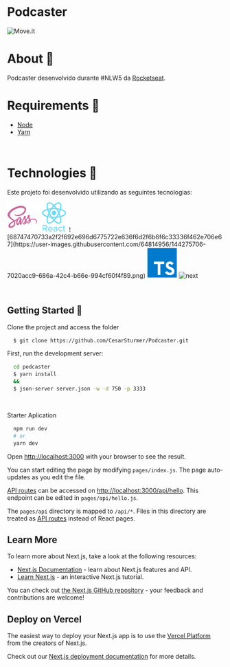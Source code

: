 # Podcaster

<img alt="Move.it" title="Move.it" src="https://i.imgur.com/kol33oF.png" />
<br>

# About 📃
 Podcaster desenvolvido durante #NLW5 da [Rocketseat](https://app.rocketseat.com.br).
<br>

# Requirements 🔧
  - [Node](https://nodejs.org/en/)
  - [Yarn](https://yarnpkg.com/getting-started/install)
<br>

# Technologies  🚀
  Este projeto foi desenvolvido utilizando as seguintes tecnologias:
  <p>
   <img src="https://github.com/devicons/devicon/blob/master/icons/sass/sass-original.svg" alt="Sass" width="70" height="70"/>
   <img src="https://github.com/devicons/devicon/blob/master/icons/react/react-original-wordmark.svg" alt="react" width="70" height="70"/>![68747470733a2f2f692e696d6775722e636f6d2f6b6f6c33336f462e706e67](https://user-images.githubusercontent.com/64814956/144275706-7020acc9-686a-42c4-b66e-994cf60f4f89.png)

   <img src="https://github.com/devicons/devicon/blob/master/icons/typescript/typescript-original.svg" alt="typescript" width="70" height="70"/>
   <img src="https://www.drupal.org/files/project-images/nextjs-drupal.jpg" alt="next" width="70" height="70"/>
 </p>
<br>

## Getting Started 🚀 

  Clone the project and access the folder

  ```bash
    $ git clone https://github.com/CesarSturmer/Podcaster.git
  ```
  First, run the development server:

  ```bash
    cd podcaster
    $ yarn install
    &&
    $ json-server server.json -w -d 750 -p 3333
  ```
  <br>
  
  Starter Aplication
  
  ```bash
    npm run dev
    # or
    yarn dev
  ```

Open [http://localhost:3000](http://localhost:3000) with your browser to see the result.

You can start editing the page by modifying `pages/index.js`. The page auto-updates as you edit the file.

[API routes](https://nextjs.org/docs/api-routes/introduction) can be accessed on [http://localhost:3000/api/hello](http://localhost:3000/api/hello). This endpoint can be edited in `pages/api/hello.js`.

The `pages/api` directory is mapped to `/api/*`. Files in this directory are treated as [API routes](https://nextjs.org/docs/api-routes/introduction) instead of React pages.

## Learn More

To learn more about Next.js, take a look at the following resources:

- [Next.js Documentation](https://nextjs.org/docs) - learn about Next.js features and API.
- [Learn Next.js](https://nextjs.org/learn) - an interactive Next.js tutorial.

You can check out [the Next.js GitHub repository](https://github.com/vercel/next.js/) - your feedback and contributions are welcome!

## Deploy on Vercel

The easiest way to deploy your Next.js app is to use the [Vercel Platform](https://vercel.com/new?utm_medium=default-template&filter=next.js&utm_source=create-next-app&utm_campaign=create-next-app-readme) from the creators of Next.js.

Check out our [Next.js deployment documentation](https://nextjs.org/docs/deployment) for more details.
